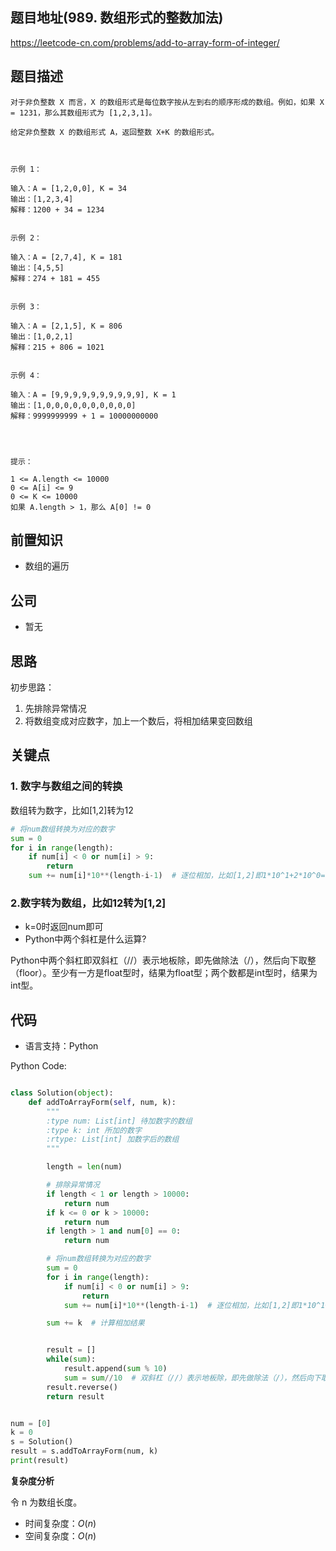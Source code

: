 <!--
 * @Author: your name
 * @Date: 2021-05-11 00:24:42
 * @LastEditTime: 2021-05-11 00:50:02
 * @LastEditors: Please set LastEditors
 * @Description: In User Settings Edit
 * @FilePath: \leetcode\989.数组形式的整数加法.md
-->

## 题目地址(989. 数组形式的整数加法)

https://leetcode-cn.com/problems/add-to-array-form-of-integer/

## 题目描述

```
对于非负整数 X 而言，X 的数组形式是每位数字按从左到右的顺序形成的数组。例如，如果 X = 1231，那么其数组形式为 [1,2,3,1]。

给定非负整数 X 的数组形式 A，返回整数 X+K 的数组形式。

 

示例 1：

输入：A = [1,2,0,0], K = 34
输出：[1,2,3,4]
解释：1200 + 34 = 1234


示例 2：

输入：A = [2,7,4], K = 181
输出：[4,5,5]
解释：274 + 181 = 455


示例 3：

输入：A = [2,1,5], K = 806
输出：[1,0,2,1]
解释：215 + 806 = 1021


示例 4：

输入：A = [9,9,9,9,9,9,9,9,9,9], K = 1
输出：[1,0,0,0,0,0,0,0,0,0,0]
解释：9999999999 + 1 = 10000000000


 

提示：

1 <= A.length <= 10000
0 <= A[i] <= 9
0 <= K <= 10000
如果 A.length > 1，那么 A[0] != 0
```

## 前置知识

- 数组的遍历

## 公司

- 暂无

## 思路

初步思路：
1. 先排除异常情况
2. 将数组变成对应数字，加上一个数后，将相加结果变回数组

## 关键点

### 1. 数字与数组之间的转换
数组转为数字，比如[1,2]转为12
```python
# 将num数组转换为对应的数字
sum = 0
for i in range(length):
    if num[i] < 0 or num[i] > 9:
        return
    sum += num[i]*10**(length-i-1)  # 逐位相加，比如[1,2]即1*10^1+2*10^0=12
```
### 2.数字转为数组，比如12转为[1,2]

- k=0时返回num即可
- Python中两个斜杠是什么运算?

Python中两个斜杠即双斜杠（//）表示地板除，即先做除法（/），然后向下取整（floor）。至少有一方是float型时，结果为float型；两个数都是int型时，结果为int型。

## 代码

- 语言支持：Python

Python Code:

```python

class Solution(object):
    def addToArrayForm(self, num, k):
        """
        :type num: List[int] 待加数字的数组
        :type k: int 所加的数字
        :rtype: List[int] 加数字后的数组
        """

        length = len(num)

        # 排除异常情况
        if length < 1 or length > 10000:
            return num
        if k <= 0 or k > 10000:
            return num
        if length > 1 and num[0] == 0:
            return num

        # 将num数组转换为对应的数字
        sum = 0
        for i in range(length):
            if num[i] < 0 or num[i] > 9:
                return
            sum += num[i]*10**(length-i-1)  # 逐位相加，比如[1,2]即1*10^1+2*10^0=12

        sum += k  # 计算相加结果


        result = []
        while(sum):
            result.append(sum % 10)
            sum = sum//10  # 双斜杠（//）表示地板除，即先做除法（/），然后向下取整（floor）
        result.reverse()
        return result


num = [0]
k = 0
s = Solution()
result = s.addToArrayForm(num, k)
print(result)

```


**复杂度分析**

令 n 为数组长度。

- 时间复杂度：$O(n)$
- 空间复杂度：$O(n)$


